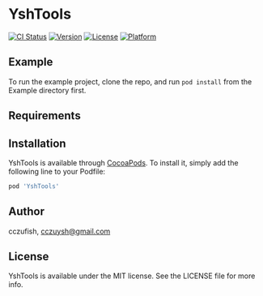 # YshTools

[![CI Status](http://img.shields.io/travis/cczufish/YshTools.svg?style=flat)](https://travis-ci.org/cczufish/YshTools)
[![Version](https://img.shields.io/cocoapods/v/YshTools.svg?style=flat)](http://cocoapods.org/pods/YshTools)
[![License](https://img.shields.io/cocoapods/l/YshTools.svg?style=flat)](http://cocoapods.org/pods/YshTools)
[![Platform](https://img.shields.io/cocoapods/p/YshTools.svg?style=flat)](http://cocoapods.org/pods/YshTools)

## Example

To run the example project, clone the repo, and run `pod install` from the Example directory first.

## Requirements

## Installation

YshTools is available through [CocoaPods](http://cocoapods.org). To install
it, simply add the following line to your Podfile:

```ruby
pod 'YshTools'
```

## Author

cczufish, cczuysh@gmail.com

## License

YshTools is available under the MIT license. See the LICENSE file for more info.
